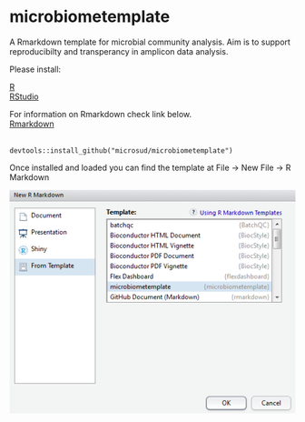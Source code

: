 # microbiometemplate  

A Rmarkdown template for microbial community analysis. Aim is to support reproducibilty and transperancy in amplicon data analysis.  

Please install:  

[R](https://cran.r-project.org/)  
[RStudio](https://www.rstudio.com/)  

For information on Rmarkdown check link below.   
[Rmarkdown](http://rmarkdown.rstudio.com/)

```

devtools::install_github("microsud/microbiometemplate")

```

Once installed and loaded you can find the template at File -> New File -> R Markdown  

![](https://github.com/microsud/microbiometemplate/blob/master/inst/templateRmarkdown.PNG)
